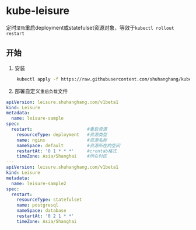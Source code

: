# kube-leisure
定时`滚动`重启deployment或statefulset资源对象，等效于`kubectl rollout restart`

## 开始
1. 安装
```sh
    kubectl apply -f https://raw.githubusercontent.com/shuhanghang/kube-leisure/master/deployment/leisure-crd-rbac.yaml
```
2. 部署自定义`重启负载`文件
```yaml
apiVersion: leisure.shuhanghang.com/v1beta1
kind: Leisure
metadata:
  name: leisure-sample
spec:
  restart:                     #重启资源
    resourceType: deployment   #资源类型
    name: nginx                #资源名称
    nameSpace: default         #资源所在的空间
    restartAt: '0 1 * * *'     #crontab格式
    timeZone: Asia/Shanghai    #所在时区
--- 
apiVersion: leisure.shuhanghang.com/v1beta1
kind: Leisure
metadata:
  name: leisure-sample2
spec:
  restart:
    resourceType: statefulset
    name: postgresql
    nameSpace: database
    restartAt: '0 2 1 * *'
    timeZone: Asia/Shanghai
```
